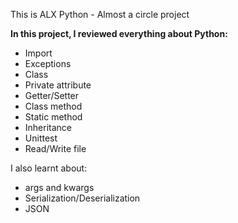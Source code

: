 This is ALX Python - Almost a circle project

**In this project, I reviewed everything about Python:**

- Import
- Exceptions
- Class
- Private attribute
- Getter/Setter
- Class method
- Static method
- Inheritance
- Unittest
- Read/Write file

I also learnt about:

- args and kwargs
- Serialization/Deserialization
- JSON
